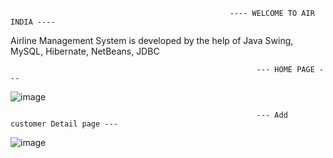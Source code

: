                                                      ---- WELCOME TO AIR INDIA ----
Airline Management System is developed by the help of Java Swing, MySQL, Hibernate, NetBeans, JDBC


                                                           --- HOME PAGE ---
![image](https://github.com/user-attachments/assets/9acc6265-bf96-4de5-b2af-b41e0c3ef09b)

                                                           --- Add customer Detail page ---
                                                           
  ![image](https://github.com/user-attachments/assets/8a60d963-7a28-46a1-8ec1-5904dda989a9)

